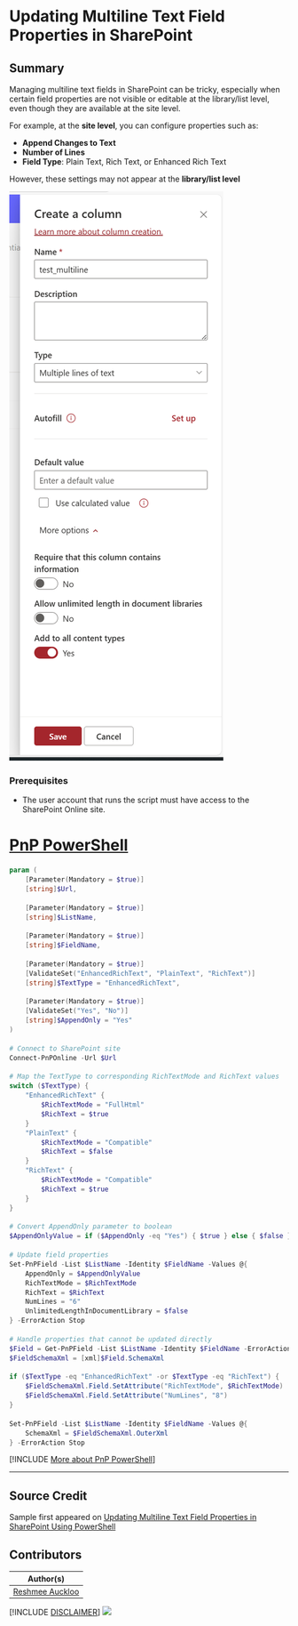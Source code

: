 # Updating Multiline Text Field Properties in SharePoint

## Summary

Managing multiline text fields in SharePoint can be tricky, especially when certain field properties are not visible or editable at the library/list level, even though they are available at the site level.

For example, at the **site level**, you can configure properties such as:
- **Append Changes to Text**
- **Number of Lines**
- **Field Type**: Plain Text, Rich Text, or Enhanced Rich Text

However, these settings may not appear at the **library/list level**

![Example Screenshot](assets/multilinetext_appendtoText_library_missing.png)

### Prerequisites

- The user account that runs the script must have access to the SharePoint Online site.

# [PnP PowerShell](#tab/pnpps)

```powershell
param (
    [Parameter(Mandatory = $true)]
    [string]$Url,

    [Parameter(Mandatory = $true)]
    [string]$ListName,

    [Parameter(Mandatory = $true)]
    [string]$FieldName,

    [Parameter(Mandatory = $true)]
    [ValidateSet("EnhancedRichText", "PlainText", "RichText")]
    [string]$TextType = "EnhancedRichText",

    [Parameter(Mandatory = $true)]
    [ValidateSet("Yes", "No")]
    [string]$AppendOnly = "Yes"
)

# Connect to SharePoint site
Connect-PnPOnline -Url $Url

# Map the TextType to corresponding RichTextMode and RichText values
switch ($TextType) {
    "EnhancedRichText" {
        $RichTextMode = "FullHtml"
        $RichText = $true
    }
    "PlainText" {
        $RichTextMode = "Compatible"
        $RichText = $false
    }
    "RichText" {
        $RichTextMode = "Compatible"
        $RichText = $true
    }
}

# Convert AppendOnly parameter to boolean
$AppendOnlyValue = if ($AppendOnly -eq "Yes") { $true } else { $false }

# Update field properties
Set-PnPField -List $ListName -Identity $FieldName -Values @{
    AppendOnly = $AppendOnlyValue
    RichTextMode = $RichTextMode
    RichText = $RichText
    NumLines = "6"
    UnlimitedLengthInDocumentLibrary = $false
} -ErrorAction Stop

# Handle properties that cannot be updated directly
$Field = Get-PnPField -List $ListName -Identity $FieldName -ErrorAction Stop
$FieldSchemaXml = [xml]$Field.SchemaXml

if ($TextType -eq "EnhancedRichText" -or $TextType -eq "RichText") {
    $FieldSchemaXml.Field.SetAttribute("RichTextMode", $RichTextMode)
    $FieldSchemaXml.Field.SetAttribute("NumLines", "8")
}

Set-PnPField -List $ListName -Identity $FieldName -Values @{
    SchemaXml = $FieldSchemaXml.OuterXml
} -ErrorAction Stop
```

[!INCLUDE [More about PnP PowerShell](../../docfx/includes/MORE-PNPPS.md)]

***

## Source Credit

Sample first appeared on [Updating Multiline Text Field Properties in SharePoint Using PowerShell](https://reshmeeauckloo.com/posts/powershell-sharepoint-multilinefield-appendtext/)

## Contributors

| Author(s) |
|-----------|
| [Reshmee Auckloo](https://github.com/reshmee011) |


[!INCLUDE [DISCLAIMER](../../docfx/includes/DISCLAIMER.md)]
<img src="https://m365-visitor-stats.azurewebsites.net/script-samples/scripts/spo-multiline-field-properties" aria-hidden="true" />
